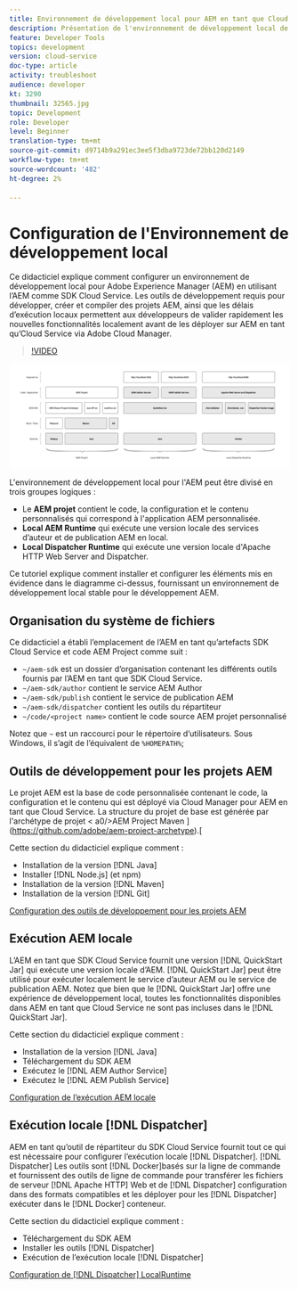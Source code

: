 ```yaml
---
title: Environnement de développement local pour AEM en tant que Cloud Service
description: Présentation de l'environnement de développement local de Adobe Experience Manager (AEM).
feature: Developer Tools
topics: development
version: cloud-service
doc-type: article
activity: troubleshoot
audience: developer
kt: 3290
thumbnail: 32565.jpg
topic: Development
role: Developer
level: Beginner
translation-type: tm+mt
source-git-commit: d9714b9a291ec3ee5f3dba9723de72bb120d2149
workflow-type: tm+mt
source-wordcount: '482'
ht-degree: 2%

---
```



# Configuration de l&#39;Environnement de développement local

Ce didacticiel explique comment configurer un environnement de développement local pour Adobe Experience Manager (AEM) en utilisant l’AEM comme SDK Cloud Service. Les outils de développement requis pour développer, créer et compiler des projets AEM, ainsi que les délais d’exécution locaux permettent aux développeurs de valider rapidement les nouvelles fonctionnalités localement avant de les déployer sur AEM en tant qu’Cloud Service via Adobe Cloud Manager.

>[!VIDEO](https://video.tv.adobe.com/v/32565/?quality=12&learn=on)

![AEM en tant que pôle technologique de l&#39;Environnement de développement local Cloud Service](./assets/overview/aem-sdk-technology-stack.png)

L&#39;environnement de développement local pour l&#39;AEM peut être divisé en trois groupes logiques :

+ Le __AEM projet__ contient le code, la configuration et le contenu personnalisés qui correspond à l&#39;application AEM personnalisée.
+ __Local AEM Runtime__ qui exécute une version locale des services d’auteur et de publication AEM en local.
+ __Local Dispatcher Runtime__ qui exécute une version locale d&#39;Apache HTTP Web Server and Dispatcher.

Ce tutoriel explique comment installer et configurer les éléments mis en évidence dans le diagramme ci-dessus, fournissant un environnement de développement local stable pour le développement AEM.

## Organisation du système de fichiers

Ce didacticiel a établi l’emplacement de l’AEM en tant qu’artefacts SDK Cloud Service et code AEM Project comme suit :

+ `~/aem-sdk` est un dossier d’organisation contenant les différents outils fournis par l’AEM en tant que SDK Cloud Service.
+ `~/aem-sdk/author` contient le service AEM Author
+ `~/aem-sdk/publish` contient le service de publication AEM
+ `~/aem-sdk/dispatcher` contient les outils du répartiteur
+ `~/code/<project name>` contient le code source AEM projet personnalisé

Notez que `~` est un raccourci pour le répertoire d’utilisateurs. Sous Windows, il s’agit de l’équivalent de `%HOMEPATH%`;

## Outils de développement pour les projets AEM

Le projet AEM est la base de code personnalisée contenant le code, la configuration et le contenu qui est déployé via Cloud Manager pour AEM en tant que Cloud Service. La structure du projet de base est générée par l&#39;archétype de projet &lt; a0/>AEM Project Maven ](https://github.com/adobe/aem-project-archetype).[

Cette section du didacticiel explique comment :

+ Installation de la version [!DNL Java]
+ Installer [!DNL Node.js] (et npm)
+ Installation de la version [!DNL Maven]
+ Installation de la version [!DNL Git]

[Configuration des outils de développement pour les projets AEM](./development-tools.md)

## Exécution AEM locale

L’AEM en tant que SDK Cloud Service fournit une version [!DNL QuickStart Jar] qui exécute une version locale d’AEM. [!DNL QuickStart Jar] peut être utilisé pour exécuter localement le service d’auteur AEM ou le service de publication AEM. Notez que bien que le [!DNL QuickStart Jar] offre une expérience de développement local, toutes les fonctionnalités disponibles dans AEM en tant que Cloud Service ne sont pas incluses dans le [!DNL QuickStart Jar].

Cette section du didacticiel explique comment :

+ Installation de la version [!DNL Java]
+ Téléchargement du SDK AEM
+ Exécutez le [!DNL AEM Author Service]
+ Exécutez le [!DNL AEM Publish Service]

[Configuration de l’exécution AEM locale](./aem-runtime.md)

## Exécution locale [!DNL Dispatcher]

AEM en tant qu’outil de répartiteur du SDK Cloud Service fournit tout ce qui est nécessaire pour configurer l’exécution locale [!DNL Dispatcher]. [!DNL Dispatcher] Les outils sont  [!DNL Docker]basés sur la ligne de commande et fournissent des outils de ligne de commande pour transférer les fichiers de serveur  [!DNL Apache HTTP] Web et de  [!DNL Dispatcher] configuration dans des formats compatibles et les déployer pour les  [!DNL Dispatcher] exécuter dans le  [!DNL Docker] conteneur.

Cette section du didacticiel explique comment :

+ Téléchargement du SDK AEM
+ Installer les outils [!DNL Dispatcher]
+ Exécution de l’exécution locale [!DNL Dispatcher]

[Configuration de  [!DNL Dispatcher] LocalRuntime](./dispatcher-tools.md)
